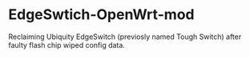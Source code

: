 # EdgeSwtich-OpenWrt-mod
Reclaiming Ubiquity EdgeSwitch (previosly named Tough Switch) after faulty flash chip wiped config data. 

